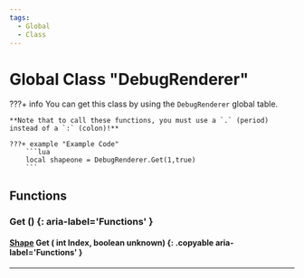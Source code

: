 ```yaml
---
tags:
  - Global
  - Class
---
```

# Global Class "DebugRenderer"

???+ info
    You can get this class by using the `DebugRenderer` global table.

    **Note that to call these functions, you must use a `.` (period) instead of a `:` (colon)!**
    
    ???+ example "Example Code"
        ```lua
        local shapeone = DebugRenderer.Get(1,true)
        ```

        
## Functions

### Get () {: aria-label='Functions' }
#### [Shape](renderer/Shape.md) Get ( int Index, boolean unknown) {: .copyable aria-label='Functions' }

___